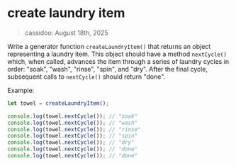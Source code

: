 # create laundry item

> cassidoo: August 18th, 2025

Write a generator function `createLaundryItem()` that returns an object representing a laundry item. This object should have a method `nextCycle()` which, when called, advances the item through a series of laundry cycles in order: "soak", "wash", "rinse", "spin", and "dry". After the final cycle, subsequent calls to `nextCycle()` should return "done".

Example:

```javascript
let towel = createLaundryItem();

console.log(towel.nextCycle()); // "soak"
console.log(towel.nextCycle()); // "wash"
console.log(towel.nextCycle()); // "rinse"
console.log(towel.nextCycle()); // "spin"
console.log(towel.nextCycle()); // "dry"
console.log(towel.nextCycle()); // "done"
console.log(towel.nextCycle()); // "done"
```
